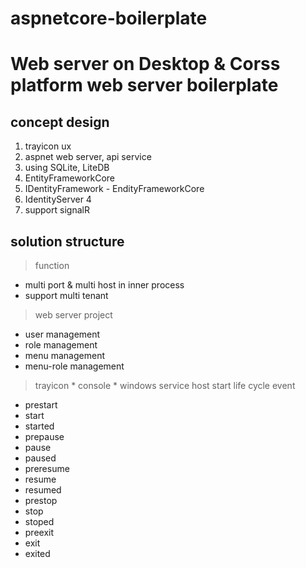 # aspnetcore-boilerplate

Web server on Desktop & Corss platform web server boilerplate
======
concept design
------
  1. trayicon ux
  2. aspnet web server, api service
  3. using SQLite, LiteDB
  4. EntityFrameworkCore
  5. IDentityFramework - EndityFrameworkCore
  6. IdentityServer 4
  7. support signalR
  

solution structure
------

> function
  + multi port & multi host in inner process
  + support multi tenant

> web server project
  + user management
  + role management
  + menu management
  + menu-role management

> trayicon * console * windows service host start life cycle event
  + prestart
  + start
  + started
  + prepause
  + pause
  + paused
  + preresume
  + resume
  + resumed
  + prestop
  + stop
  + stoped
  + preexit
  + exit
  + exited
